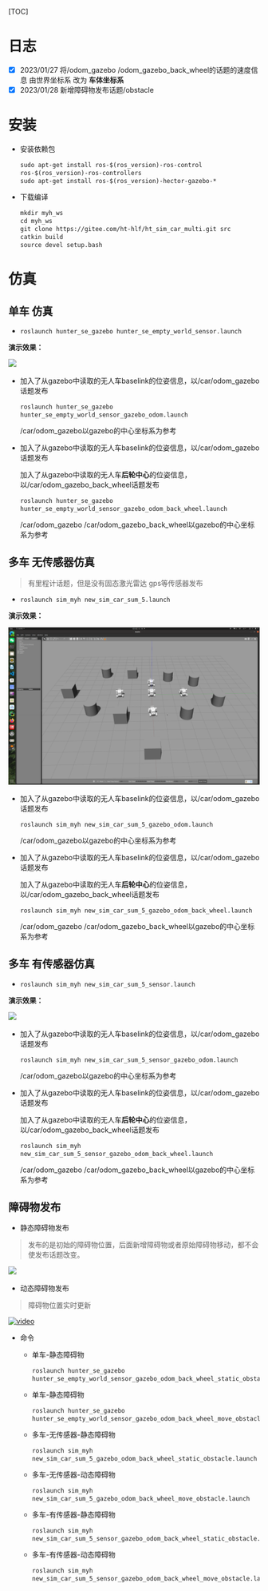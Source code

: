 [TOC]

# 日志

- [x] 2023/01/27 将/odom_gazebo /odom_gazebo_back_wheel的话题的速度信息 由世界坐标系 改为 **车体坐标系**
- [x] 2023/01/28 新增障碍物发布话题/obstacle 

# 安装

- 安装依赖包

  ```
  sudo apt-get install ros-$(ros_version)-ros-control ros-$(ros_version)-ros-controllers
  sudo apt-get install ros-$(ros_version)-hector-gazebo-*
  ```

- 下载编译

  ```
  mkdir myh_ws
  cd myh_ws
  git clone https://gitee.com/ht-hlf/ht_sim_car_multi.git src
  catkin build
  source devel setup.bash
  ```

# 仿真

## 单车 仿真

- ```
  roslaunch hunter_se_gazebo hunter_se_empty_world_sensor.launch 
  ```

**演示效果：**

![](sim_myh.assets/%E5%B1%8F%E5%B9%95%E6%88%AA%E5%9B%BE%202023-01-14%20131501-16736733311963.png)

- 加入了从gazebo中读取的无人车baselink的位姿信息，以/car/odom_gazebo话题发布

  ```
  roslaunch hunter_se_gazebo hunter_se_empty_world_sensor_gazebo_odom.launch
  ```

  /car/odom_gazebo以gazebo的中心坐标系为参考

- 加入了从gazebo中读取的无人车baselink的位姿信息，以/car/odom_gazebo话题发布

  加入了从gazebo中读取的无人车**后轮中心**的位姿信息，以/car/odom_gazebo_back_wheel话题发布

  ```
  roslaunch hunter_se_gazebo hunter_se_empty_world_sensor_gazebo_odom_back_wheel.launch 
  ```

  /car/odom_gazebo /car/odom_gazebo_back_wheel以gazebo的中心坐标系为参考



## 多车 无传感器仿真

> 有里程计话题，但是没有固态激光雷达 gps等传感器发布

- ```
  roslaunch sim_myh new_sim_car_sum_5.launch
  ```

**演示效果：**

![](sim_myh.assets/%E5%B1%8F%E5%B9%95%E6%88%AA%E5%9B%BE%202023-01-14%20125933-16736724115222.png)

- 加入了从gazebo中读取的无人车baselink的位姿信息，以/car/odom_gazebo话题发布

  ```
  roslaunch sim_myh new_sim_car_sum_5_gazebo_odom.launch 
  ```

  /car/odom_gazebo以gazebo的中心坐标系为参考

- 加入了从gazebo中读取的无人车baselink的位姿信息，以/car/odom_gazebo话题发布

  加入了从gazebo中读取的无人车**后轮中心**的位姿信息，以/car/odom_gazebo_back_wheel话题发布

  ```
  roslaunch sim_myh new_sim_car_sum_5_gazebo_odom_back_wheel.launch 
  ```

  /car/odom_gazebo /car/odom_gazebo_back_wheel以gazebo的中心坐标系为参考





## 多车 有传感器仿真

- ```
  roslaunch sim_myh new_sim_car_sum_5_sensor.launch
  ```

**演示效果：**

![](sim_myh.assets/%E5%B1%8F%E5%B9%95%E6%88%AA%E5%9B%BE%202023-01-14%20125154-16736720366621.png)



- 加入了从gazebo中读取的无人车baselink的位姿信息，以/car/odom_gazebo话题发布

  ```
  roslaunch sim_myh new_sim_car_sum_5_sensor_gazebo_odom.launch 
  ```

  /car/odom_gazebo以gazebo的中心坐标系为参考

- 加入了从gazebo中读取的无人车baselink的位姿信息，以/car/odom_gazebo话题发布

  加入了从gazebo中读取的无人车**后轮中心**的位姿信息，以/car/odom_gazebo_back_wheel话题发布

  ```
  roslaunch sim_myh new_sim_car_sum_5_sensor_gazebo_odom_back_wheel.launch 
  ```

  /car/odom_gazebo /car/odom_gazebo_back_wheel以gazebo的中心坐标系为参考



## 障碍物发布

- 静态障碍物发布

> 发布的是初始的障碍物位置，后面新增障碍物或者原始障碍物移动，都不会使发布话题改变。

![](README.assets/%E5%B1%8F%E5%B9%95%E6%88%AA%E5%9B%BE%202023-01-28%20193243.png)

- 动态障碍物发布

> 障碍物位置实时更新

[![video](https://bb-embed.herokuapp.com/embed?v=BV1xy4y197xG )]( https://www.bilibili.com/video/BV1xy4y197xG/?vd_source=c81e9e4a6abdaa49045ee8304823fb81 )

- 命令

  - 单车-静态障碍物

    ```
    roslaunch hunter_se_gazebo hunter_se_empty_world_sensor_gazebo_odom_back_wheel_static_obstacle.launch
    ```

  - 单车-静态障碍物

    ```
    roslaunch hunter_se_gazebo hunter_se_empty_world_sensor_gazebo_odom_back_wheel_move_obstacle.launch
    ```

  - 多车-无传感器-静态障碍物

    ```
    roslaunch sim_myh new_sim_car_sum_5_gazebo_odom_back_wheel_static_obstacle.launch
    ```

  - 多车-无传感器-动态障碍物

    ```
    roslaunch sim_myh new_sim_car_sum_5_gazebo_odom_back_wheel_move_obstacle.launch
    ```

  - 多车-有传感器-静态障碍物

    ```
    roslaunch sim_myh new_sim_car_sum_5_sensor_gazebo_odom_back_wheel_static_obstacle.launch
    ```

  - 多车-有传感器-动态障碍物

    ```
    roslaunch sim_myh new_sim_car_sum_5_sensor_gazebo_odom_back_wheel_move_obstacle.launch
    ```

    
